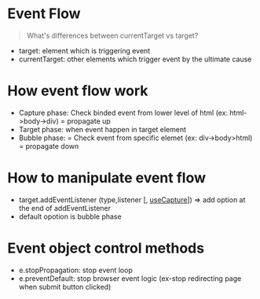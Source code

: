 # Event Flow

> What's differences between currentTarget vs target?

- target: element which is triggering event
- currentTarget: other elements which trigger event by the ultimate cause

# How event flow work

- Capture phase: Check binded event from lower level of html (ex: html->body->div) = propagate up
- Target phase: when event happen in target element
- Bubble phase: = Check event from specific elemet (ex: div->body>html) = propagate down

# How to manipulate event flow

- target.addEventListener (type,listener [, <U>useCapture</U>]) => add option at the end of addEventListener
- default opotion is bubble phase

# Event object control methods

- e.stopPropagation: stop event loop
- e.preventDefault: stop browser event logic (ex-stop redirecting page when submit button clicked)
